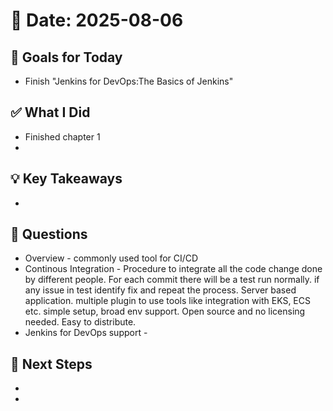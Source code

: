 # 📅 Date: 2025-08-06

## 🎯 Goals for Today

- Finish "Jenkins for DevOps:The Basics of Jenkins"

## ✅ What I Did

- Finished chapter 1
-

## 💡 Key Takeaways

-

## 🧠 Questions

- Overview - commonly used tool for CI/CD
- Continous Integration - Procedure to integrate all the code change done by different people. For each commit there will be a test run normally. if any issue in test identify fix and repeat the process. Server based application. multiple plugin to use tools like integration with EKS, ECS etc. simple setup, broad env support. Open source and no licensing needed. Easy to distribute.
- Jenkins for DevOps support -

## 📌 Next Steps

-
-
